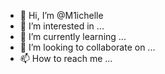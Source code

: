 - 👋 Hi, I’m @M1ichelle
- 👀 I’m interested in ...
- 🌱 I’m currently learning ...
- 💞️ I’m looking to collaborate on ...
- 📫 How to reach me ...

<!---
M1ichelle/M1ichelle is a ✨ special ✨ repository because its `README.md` (this file) appears on your GitHub profile.
You can click the Preview link to take a look at your changes.
--->
